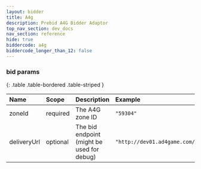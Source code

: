 ```yaml
---
layout: bidder
title: A4g
description: Prebid A4G Bidder Adaptor
top_nav_section: dev_docs
nav_section: reference
hide: true
biddercode: a4g
biddercode_longer_than_12: false
---
```


### bid params

{: .table .table-bordered .table-striped } 

| Name        | Scope    | Description                                | Example                              |
| :---------- | :------- | :----------------------------------------- | :----------------------------------- |
| zoneId      | required | The A4G zone ID                            | `"59304"`                            |
| deliveryUrl | optional | The bid endpoint (might be used for debug) | `"http://dev01.ad4game.com/v1/bid"`  |
